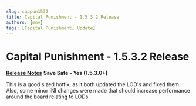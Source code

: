 ```yaml
---
slug: cappun1532
title: Capital Punishment - 1.5.3.2 Release
authors: [mnv]
tags: [Capital Punishment, Update]
---
```


# Capital Punishment - 1.5.3.2 Release

**[Release Notes](https://www.modlists.net/docs/2capitalpunishment/Release-Notes)**
**Save Safe - Yes (1.5.3.0+)**

This is a good sized hotfix, as it both updated the LOD's and fixed them. Also, some minor INI changes were made that should increase performance around the board relating to LODs.

